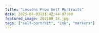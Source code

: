 ```yaml
---
title: "Lessons From Self Portraits"
date: 2023-04-03T21:42:44-07:00
featured_image: 202109_14.jpg 
tags: ["self-portrait", "ink", "markers"]
---
```

